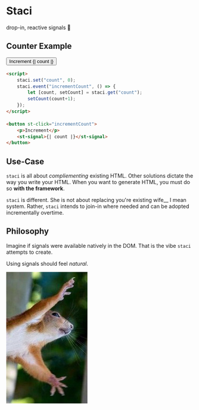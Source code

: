 # Staci
drop-in, reactive signals 🤌

## Counter Example
<button class='bg-black border border-gray-800 w-fit rounded px-2 py-1 mb-4 text-sm text-gray-400' st-click='increment-count'>
    <script>
        staci.set("count", 0);
        staci.event("increment-count", () => {
            let [count, setCount] = staci.get("count");
            setCount(count+1);
        });
    </script>
    <span class='pr-4'>Increment</span>
    <st-signal st-force='true'>{| count |}</st-signal>
</button>

```html
<script>
    staci.set("count", 0);
    staci.event("incrementCount", () => {
        let [count, setCount] = staci.get("count");
        setCount(count+1);
    });
</script>

<button st-click="incrementCount">
    <p>Increment</p>
    <st-signal>{| count |}</st-signal>
</button>
```

## Use-Case
`staci` is all about *compliementing* existing HTML. Other solutions dictate the way you write your HTML. When you want to generate HTML, you must do so **with the framework**.

`staci` is different. She is not about replacing you're existing wife__ I mean system. Rather, `staci` intends to join-in where needed and can be adopted incrementally overtime.

## Philosophy
Imagine if signals were available natively in the DOM. That is the vibe `staci` attempts to create.

Using signals should feel *natural*.

![Natural](/static/img/buddy.jpg)

